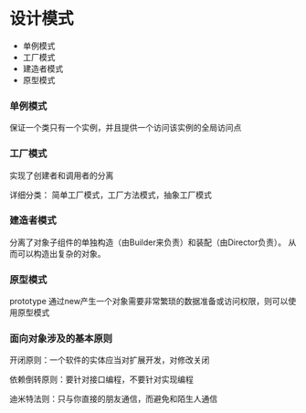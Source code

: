 # 设计模式
* 单例模式
* 工厂模式
* 建造者模式
* 原型模式

### 单例模式
保证一个类只有一个实例，并且提供一个访问该实例的全局访问点

### 工厂模式
实现了创建者和调用者的分离

详细分类： 简单工厂模式，工厂方法模式，抽象工厂模式

### 建造者模式
分离了对象子组件的单独构造（由Builder来负责）和装配（由Director负责）。
从而可以构造出复杂的对象。

### 原型模式
prototype
通过new产生一个对象需要非常繁琐的数据准备或访问权限，则可以使用原型模式


### 面向对象涉及的基本原则
开闭原则：一个软件的实体应当对扩展开发，对修改关闭

依赖倒转原则：要针对接口编程，不要针对实现编程

迪米特法则：只与你直接的朋友通信，而避免和陌生人通信

